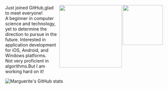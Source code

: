 <img align='right' src='http://sukasuka-anime.com/core_sys/images/contents/00000018/block/00000062/00000049.png?1693451627' width='128px'></img>
<img align='right' src='http://sukasuka-anime.com/core_sys/images/contents/00000018/block/00000061/00000048.png?1693451627' width='200px'></ing>

Just joined GitHub,glad to meet everyone!  
A beginner in computer science and technology, yet to determine the direction to pursue in the future.
Interested in application development for iOS, Android, and Windows platforms.  
Not very proficient in algorithms.But I am working hard on it!

![Marguerite's GitHub stats](https://github-readme-stats.vercel.app/api?username=Marguerite68)
